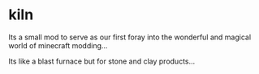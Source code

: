 # kiln

Its a small mod to serve as our first foray into the wonderful and magical world of minecraft modding...

Its like a blast furnace but for stone and clay products...
